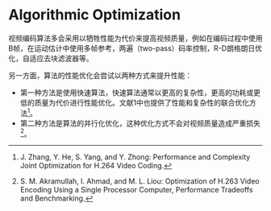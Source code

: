 # Algorithmic Optimization
视频编码算法多会采用以牺牲性能为代价来提高视频质量，例如在编码过程中使用B帧，在运动估计中使用多帧参考，两遍（two-pass）码率控制，R-D朗格朗日优化，自适应去块滤波器等。

另一方面，算法的性能优化会尝试以两种方式来提升性能：

* 第一种方法是使用快速算法，快速算法通常以更高的复杂性，更高的功耗或更低的质量为代价进行性能优化。文献1中也提供了性能和复杂性的联合优化方法[^1]。
* 第二种方法是算法的并行化优化，这种优化方式不会对视频质量造成严重损失[^2]。

[^1]: J. Zhang, Y. He, S. Yang, and Y. Zhong: Performance and Complexity Joint Optimization for H.264 Video Coding.

[^2]: S. M. Akramullah, I. Ahmad, and M. L. Liou: Optimization of H.263 Video Encoding Using a Single Processor Computer, Performance Tradeoffs and Benchmarking. 